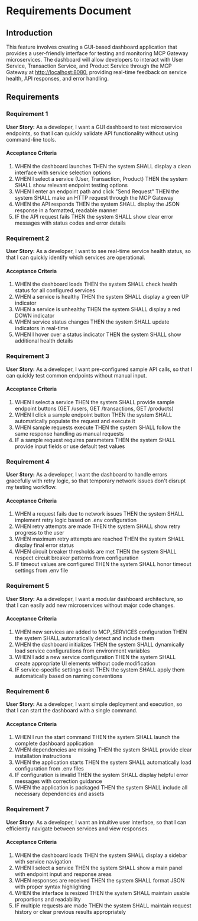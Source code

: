 # Requirements Document

## Introduction

This feature involves creating a GUI-based dashboard application that provides a user-friendly interface for testing and monitoring MCP Gateway microservices. The dashboard will allow developers to interact with User Service, Transaction Service, and Product Service through the MCP Gateway at <http://localhost:8080>, providing real-time feedback on service health, API responses, and error handling.

## Requirements

### Requirement 1

**User Story:** As a developer, I want a GUI dashboard to test microservice endpoints, so that I can quickly validate API functionality without using command-line tools.

#### Acceptance Criteria

1. WHEN the dashboard launches THEN the system SHALL display a clean interface with service selection options
2. WHEN I select a service (User, Transaction, Product) THEN the system SHALL show relevant endpoint testing options
3. WHEN I enter an endpoint path and click "Send Request" THEN the system SHALL make an HTTP request through the MCP Gateway
4. WHEN the API responds THEN the system SHALL display the JSON response in a formatted, readable manner
5. IF the API request fails THEN the system SHALL show clear error messages with status codes and error details

### Requirement 2

**User Story:** As a developer, I want to see real-time service health status, so that I can quickly identify which services are operational.

#### Acceptance Criteria

1. WHEN the dashboard loads THEN the system SHALL check health status for all configured services
2. WHEN a service is healthy THEN the system SHALL display a green UP indicator
3. WHEN a service is unhealthy THEN the system SHALL display a red DOWN indicator
4. WHEN service status changes THEN the system SHALL update indicators in real-time
5. WHEN I hover over a status indicator THEN the system SHALL show additional health details

### Requirement 3

**User Story:** As a developer, I want pre-configured sample API calls, so that I can quickly test common endpoints without manual input.

#### Acceptance Criteria

1. WHEN I select a service THEN the system SHALL provide sample endpoint buttons (GET /users, GET /transactions, GET /products)
2. WHEN I click a sample endpoint button THEN the system SHALL automatically populate the request and execute it
3. WHEN sample requests execute THEN the system SHALL follow the same response handling as manual requests
4. IF a sample request requires parameters THEN the system SHALL provide input fields or use default test values

### Requirement 4

**User Story:** As a developer, I want the dashboard to handle errors gracefully with retry logic, so that temporary network issues don't disrupt my testing workflow.

#### Acceptance Criteria

1. WHEN a request fails due to network issues THEN the system SHALL implement retry logic based on .env configuration
2. WHEN retry attempts are made THEN the system SHALL show retry progress to the user
3. WHEN maximum retry attempts are reached THEN the system SHALL display final error status
4. WHEN circuit breaker thresholds are met THEN the system SHALL respect circuit breaker patterns from configuration
5. IF timeout values are configured THEN the system SHALL honor timeout settings from .env file

### Requirement 5

**User Story:** As a developer, I want a modular dashboard architecture, so that I can easily add new microservices without major code changes.

#### Acceptance Criteria

1. WHEN new services are added to MCP_SERVICES configuration THEN the system SHALL automatically detect and include them
2. WHEN the dashboard initializes THEN the system SHALL dynamically load service configurations from environment variables
3. WHEN I add a new service configuration THEN the system SHALL create appropriate UI elements without code modification
4. IF service-specific settings exist THEN the system SHALL apply them automatically based on naming conventions

### Requirement 6

**User Story:** As a developer, I want simple deployment and execution, so that I can start the dashboard with a single command.

#### Acceptance Criteria

1. WHEN I run the start command THEN the system SHALL launch the complete dashboard application
2. WHEN dependencies are missing THEN the system SHALL provide clear installation instructions
3. WHEN the application starts THEN the system SHALL automatically load configuration from .env files
4. IF configuration is invalid THEN the system SHALL display helpful error messages with correction guidance
5. WHEN the application is packaged THEN the system SHALL include all necessary dependencies and assets

### Requirement 7

**User Story:** As a developer, I want an intuitive user interface, so that I can efficiently navigate between services and view responses.

#### Acceptance Criteria

1. WHEN the dashboard loads THEN the system SHALL display a sidebar with service navigation
2. WHEN I select a service THEN the system SHALL show a main panel with endpoint input and response areas
3. WHEN responses are received THEN the system SHALL format JSON with proper syntax highlighting
4. WHEN the interface is resized THEN the system SHALL maintain usable proportions and readability
5. IF multiple requests are made THEN the system SHALL maintain request history or clear previous results appropriately

